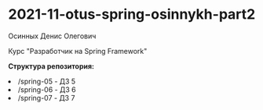 # 2021-11-otus-spring-osinnykh-part2
Осинных Денис Олегович

Курс "Разработчик на Spring Framework"

<b>Структура репозитория:</b>
<li>/spring-05 - ДЗ 5</li>
<li>/spring-06 - ДЗ 6</li>
<li>/spring-07 - ДЗ 7</li>

